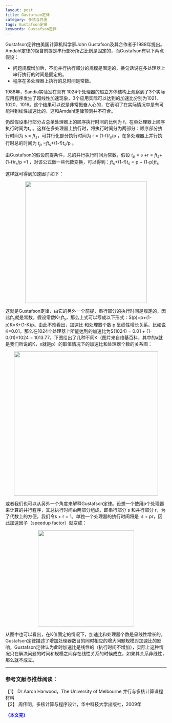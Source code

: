 ```yaml
---
layout: post
title: Gustafson定律
category: 多核与并发
tags: Gustafson定律
keywords: Gustafson定律
---
```


Gustafson定律由美国计算机科学家John Gustafson及其合作者于1988年提出。Amdahl定律的隐含前提是串行部分所占比例是固定的，而Gustafson有以下两点假设：

- 问题规模增加后，不能并行执行部分的规模是固定的，换句话说在多处理器上串行执行的时间是固定的。
- 程序在多处理器上执行的总时间是常数。

1988年，Sandia实验室在具有 1024个处理器的超立方体结构上观察到了3个实际应用程序发生了超线性加速现象，3个应用实际可以达到的加速比分别为1021、1020、1016。这个结果可以说是非常振奋人心的，它表明了在实际情况中是有可能得到线性加速比的，这和Amdahl定律预测并不符合。

仍然假设串行部分占总单处理器上的顺序执行时间的比例为 f，在单处理器上顺序执行时间为$t_s$ 。这样在多处理器上执行时，将执行时间分为两部分：顺序部分执行时间为 s = $ft_s$，可并行化部分执行时间为 r = (1-f)$t_s$/p ，在多处理器上并行执行时总的时间为 $t_p$ =$ft_s$+(1-f)$t_s$/p 。

由Gustafson的假设前提条件，总的并行执行时间为常数，假设 $t_p$ = s +r = $ft_s$+(1-f)$t_s$/p =1 ，对该公式做一些代数变换，可以得到：$ft_s$+(1-f)$t_s$ = p + (1-p)$ft_s$

这样就可得到加速因子如下：

<p align="center">
<img src="https://fzuo.github.io/assets/img/parallel/parallel10.png" width="380">
</p>

这就是Gustafson定律，由它的另外一个前提，串行部分的执行时间是规定的，因此$ft_s$就是常数。假设常数K=$ft_s$，那么上式可以写成以下形式：S(p)=p+(1-p)K=K+(1-K)p。由此不难看出，加速比 和处理器个数 p 呈线性增长关系。比如说K=0.01，那么在1024个处理器上所能达到的加速比为S(1024) = 0.01 + (1-0.01)×1024 = 1013.77。下图给出了几种不同K（图片来自维基百科，其中的a就是我们所说的K，x就是p）的取值情况下的加速比和处理器个数的关系图：

<p align="center">
<img src="https://fzuo.github.io/assets/img/parallel/parallel11.png" width="450">
</p>

或者我们也可以从另外一个角度来解释Gustafson定律。设想一个使用p个处理器来计算的并行程序，其总执行时间由两部分组成，即串行部分 s 和并行部分 r，为了代数上的方便，我们令s + r = 1。单独一个处理器的执行时间将是  s + pr，因此加速因子（speedup factor）就变成：

<p align="center">
<img src="https://fzuo.github.io/assets/img/parallel/parallel12.png" width="300">
</p>

从图中也可以看出，在K值固定的情况下，加速比和处理器个数是呈线性增长的。Gustafson定律描述了增加处理器数目的同时相应的增大问题规模对加速比的影响，Gustafson定律认为此时加速比是线性的（执行时间不增加），实际上这种情况只在解决问题的时间和规模之间存在线性关系的时候成立，如果其关系非线性，那么就不成立。

-------------------------------------
### 参考文献与推荐阅读：

【1】 Dr Aaron Harwood，The University of Melbourne 并行与多核计算课程材料<br>
【2】 周伟明，多核计算与程序设计，华中科技大学出版社，2009年

<span style="color:blue">**（本文完）**</span>
